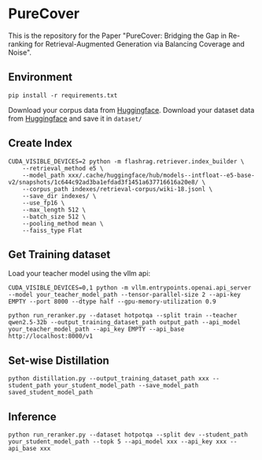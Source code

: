 # PureCover 
This is the repository for the Paper "PureCover: Bridging the Gap in Re-ranking for Retrieval-Augmented Generation via Balancing Coverage and Noise".

## Environment
```
pip install -r requirements.txt
```
Download your corpus data from [Huggingface](https://huggingface.co/datasets/RUC-NLPIR/FlashRAG_datasets/tree/main/retrieval-corpus).
Download your dataset data from [Huggingface](https://huggingface.co/datasets/RUC-NLPIR/FlashRAG_datasets/tree/main) and save it in `dataset/`






## Create Index
```
CUDA_VISIBLE_DEVICES=2 python -m flashrag.retriever.index_builder \
    --retrieval_method e5 \
    --model_path xxx/.cache/huggingface/hub/models--intfloat--e5-base-v2/snapshots/1c644c92ad3ba1efdad3f1451a637716616a20e8/ \
    --corpus_path indexes/retrieval-corpus/wiki-18.jsonl \
    --save_dir indexes/ \
    --use_fp16 \
    --max_length 512 \
    --batch_size 512 \
    --pooling_method mean \
    --faiss_type Flat
```



## Get Training dataset
Load your teacher model using the vllm api:
```
CUDA_VISIBLE_DEVICES=0,1 python -m vllm.entrypoints.openai.api_server --model your_teacher_model_path --tensor-parallel-size 2 --api-key EMPTY --port 8000 --dtype half --gpu-memory-utilization 0.9
```

```
python run_reranker.py --dataset hotpotqa --split train --teacher qwen2.5-32b --output_training_dataset_path output_path --api_model your_teacher_model_path --api_key EMPTY --api_base http://localhost:8000/v1
```

## Set-wise Distillation
```
python distillation.py --output_training_dataset_path xxx --student_path your_student_model_path --save_model_path saved_student_model_path
```


## Inference
```
python run_reranker.py --dataset hotpotqa --split dev --student_path your_student_model_path --topk 5 --api_model xxx --api_key xxx --api_base xxx
```





